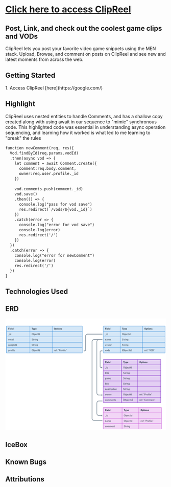 # [Click here to access ClipReel]()

## Post, Link, and check out the coolest game clips and VODs

<p>ClipReel lets you post your favorite video game snippets using the MEN stack. Upload, Browse, and comment on posts on ClipReel and see new and latest moments from across the web.</p>

## Getting Started

<p>
1. Access ClipReel [here](https://google.com/)
</p>

## Highlight

<p>ClipReel uses nested entities to handle Comments, and has a shallow copy created along with using await in our sequence to "mimic" synchronous code. This highlighted code was essential in understanding async operation sequencing, and learning how it worked is what led to me learning to "break" the rules</p>

```
function newComment(req, res){
  Vod.findById(req.params.vodId)
  .then(async vod => {
    let comment = await Comment.create({
      comment:req.body.comment, 
      owner:req.user.profile._id
    })
    
    vod.comments.push(comment._id)
    vod.save()
    .then(() => {
      console.log("pass for vod save")
      res.redirect(`/vods/${vod._id}`)
    })
    .catch(error => {
      console.log("error for vod save")
      console.log(error)
      res.redirect('/')
    })  
  })
  .catch(error => {
    console.log("error for newComment")
    console.log(error)
    res.redirect('/')
  })
}
```

## Technologies Used

## ERD
![ClipReel ERD](./public/assets/erd-whiteText.png)
## IceBox

## Known Bugs

## Attributions